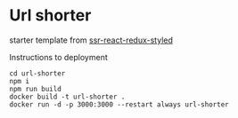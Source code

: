 # Url shorter

starter template from  [ssr-react-redux-styled](https://github.com/minya92/ssr-react-redux-styled)

Instructions to deployment

```
cd url-shorter
npm i
npm run build
docker build -t url-shorter .
docker run -d -p 3000:3000 --restart always url-shorter
```
